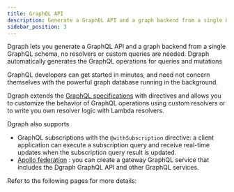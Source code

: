 ```yaml
---
title: GraphQL API
description: Generate a GraphQL API and a graph backend from a single GraphQL schema.
sidebar_position: 3
---
```


Dgraph lets you generate a GraphQL API and a graph backend from a single GraphQL schema, no resolvers or custom queries are needed. Dgraph automatically generates the GraphQL operations for queries and mutations 

GraphQL developers can get started in minutes, and need not concern themselves with the powerful graph database running in the background.

Dgraph extends the [GraphQL specifications](https://spec.graphql.org/) with directives and allows you to customize the behavior of GraphQL operations using custom resolvers or to write you own resolver logic with Lambda resolvers.

Dgraph also supports 
- GraphQL subscriptions with the `@withSubscription` directive: a client application can execute a subscription query and receive real-time updates when the subscription query result is updated.
- [Apollo federation](/docs/federation/index) : you can create a gateway GraphQL service that includes the Dgraph GraphQL API and other GraphQL services.

Refer to the following pages for more details: